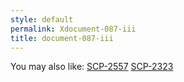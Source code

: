 ```yaml
---
style: default
permalink: Xdocument-087-iii
title: document-087-iii
---
```

You may also like:
[SCP-2557](http://scp-wiki.net/scp-2557)
[SCP-2323](http://scp-wiki.net/scp-2323)
